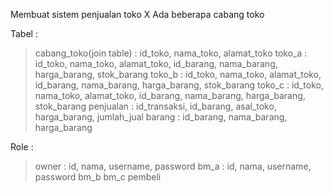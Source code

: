 Membuat sistem penjualan toko X Ada beberapa cabang toko

Tabel :
> cabang_toko(join table) : id_toko, nama_toko, alamat_toko
> toko_a : id_toko, nama_toko, alamat_toko, id_barang, nama_barang, harga_barang, stok_barang
> toko_b : id_toko, nama_toko, alamat_toko, id_barang, nama_barang, harga_barang, stok_barang
> toko_c : id_toko, nama_toko, alamat_toko, id_barang, nama_barang, harga_barang, stok_barang
> penjualan : id_transaksi, id_barang, asal_toko, harga_barang, jumlah_jual
> barang : id_barang, nama_barang, harga_barang

Role :
> owner : id, nama, username, password
> bm_a : id, nama, username, password
> bm_b
> bm_c
> pembeli
